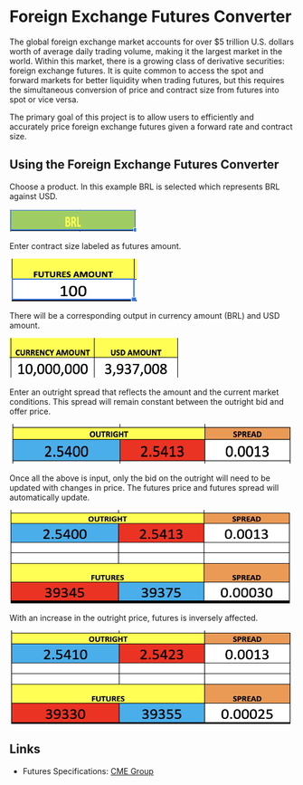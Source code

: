 # Foreign Exchange Futures Converter
The global foreign exchange market accounts for over $5 trillion U.S. dollars worth of average daily trading volume, making it the largest market in the world.  Within this market, there is a growing class of derivative securities: foreign exchange futures.  It is quite common to access the spot and forward markets for better liquidity when trading futures, but this requires the simultaneous conversion of price and contract size from futures into spot or vice versa.

The primary goal of this project is to allow users to efficiently and accurately price foreign exchange futures given a forward rate and contract size.
## Using the Foreign Exchange Futures Converter
Choose a product.  In this example BRL is selected which represents BRL against USD.

<img src="images/Screen Shot 2019-11-05 at 8.00.26 PM.png" width="225" height="40">


Enter contract size labeled as futures amount.

<img src="images/Screen Shot 2019-11-05 at 8.28.21 PM.png" width="225" height="75">


There will be a corresponding output in currency amount (BRL) and USD amount.

<img src="images/Screen Shot 2019-11-05 at 9.27.27 PM.png" width="300" height="70">


Enter an outright spread that reflects the amount and the current market conditions.  This spread will remain constant between the outright bid and offer price.

<img src="images/Screen Shot 2019-11-05 at 10.19.49 PM.png" width="500" height="70">


Once all the above is input, only the bid on the outright will need to be updated with changes in price.  The futures price and futures spread will automatically update.

<img src="images/Screen Shot 2019-11-05 at 10.37.05 PM.png" width="500" height="165">


With an increase in the outright price, futures is inversely affected.

<img src="images/Screen Shot 2019-11-05 at 10.37.51 PM.png" width="500" height="165">


## Links
* Futures Specifications: [CME Group](https://www.cmegroup.com/trading/fx/)
